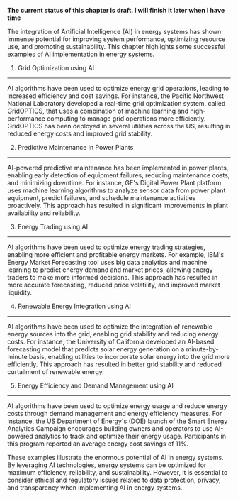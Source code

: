 **The current status of this chapter is draft. I will finish it later when I have time**

The integration of Artificial Intelligence (AI) in energy systems has shown immense potential for improving system performance, optimizing resource use, and promoting sustainability. This chapter highlights some successful examples of AI implementation in energy systems.

1. Grid Optimization using AI
-----------------------------

AI algorithms have been used to optimize energy grid operations, leading to increased efficiency and cost savings. For instance, the Pacific Northwest National Laboratory developed a real-time grid optimization system, called GridOPTICS, that uses a combination of machine learning and high-performance computing to manage grid operations more efficiently. GridOPTICS has been deployed in several utilities across the US, resulting in reduced energy costs and improved grid stability.

2. Predictive Maintenance in Power Plants
-----------------------------------------

AI-powered predictive maintenance has been implemented in power plants, enabling early detection of equipment failures, reducing maintenance costs, and minimizing downtime. For instance, GE's Digital Power Plant platform uses machine learning algorithms to analyze sensor data from power plant equipment, predict failures, and schedule maintenance activities proactively. This approach has resulted in significant improvements in plant availability and reliability.

3. Energy Trading using AI
--------------------------

AI algorithms have been used to optimize energy trading strategies, enabling more efficient and profitable energy markets. For example, IBM's Energy Market Forecasting tool uses big data analytics and machine learning to predict energy demand and market prices, allowing energy traders to make more informed decisions. This approach has resulted in more accurate forecasting, reduced price volatility, and improved market liquidity.

4. Renewable Energy Integration using AI
----------------------------------------

AI algorithms have been used to optimize the integration of renewable energy sources into the grid, enabling grid stability and reducing energy costs. For instance, the University of California developed an AI-based forecasting model that predicts solar energy generation on a minute-by-minute basis, enabling utilities to incorporate solar energy into the grid more efficiently. This approach has resulted in better grid stability and reduced curtailment of renewable energy.

5. Energy Efficiency and Demand Management using AI
---------------------------------------------------

AI algorithms have been used to optimize energy usage and reduce energy costs through demand management and energy efficiency measures. For instance, the US Department of Energy's (DOE) launch of the Smart Energy Analytics Campaign encourages building owners and operators to use AI-powered analytics to track and optimize their energy usage. Participants in this program reported an average energy cost savings of 11%.

These examples illustrate the enormous potential of AI in energy systems. By leveraging AI technologies, energy systems can be optimized for maximum efficiency, reliability, and sustainability. However, it is essential to consider ethical and regulatory issues related to data protection, privacy, and transparency when implementing AI in energy systems.
